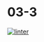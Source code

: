 # 03-3
[![linter](https://github.com/Steven-Pan-1234/03-3/workflows/linter/badge.svg)](https://github.com/marketplace/actions/super-linter)         
